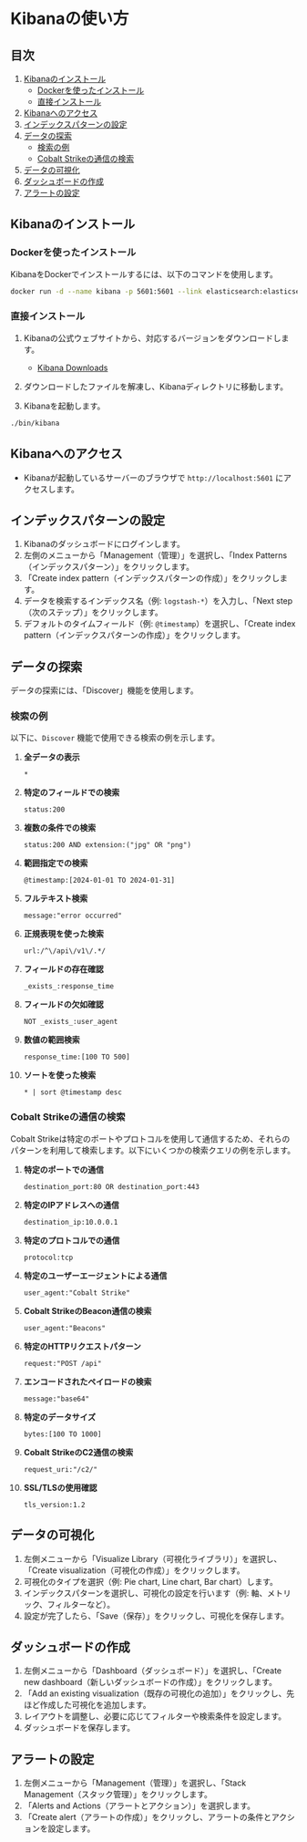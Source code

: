 
# Kibanaの使い方

## 目次

1. [Kibanaのインストール](#kibanaのインストール)
   - [Dockerを使ったインストール](#dockerを使ったインストール)
   - [直接インストール](#直接インストール)
2. [Kibanaへのアクセス](#kibanaへのアクセス)
3. [インデックスパターンの設定](#インデックスパターンの設定)
4. [データの探索](#データの探索)
   - [検索の例](#検索の例)
   - [Cobalt Strikeの通信の検索](#cobalt-strikeの通信の検索)
5. [データの可視化](#データの可視化)
6. [ダッシュボードの作成](#ダッシュボードの作成)
7. [アラートの設定](#アラートの設定)

## Kibanaのインストール

### Dockerを使ったインストール

KibanaをDockerでインストールするには、以下のコマンドを使用します。

```bash
docker run -d --name kibana -p 5601:5601 --link elasticsearch:elasticsearch docker.elastic.co/kibana/kibana:7.17.4
```

### 直接インストール

1. Kibanaの公式ウェブサイトから、対応するバージョンをダウンロードします。
   - [Kibana Downloads](https://www.elastic.co/downloads/kibana)

2. ダウンロードしたファイルを解凍し、Kibanaディレクトリに移動します。

3. Kibanaを起動します。

```bash
./bin/kibana
```

## Kibanaへのアクセス

- Kibanaが起動しているサーバーのブラウザで `http://localhost:5601` にアクセスします。

## インデックスパターンの設定

1. Kibanaのダッシュボードにログインします。
2. 左側のメニューから「Management（管理）」を選択し、「Index Patterns（インデックスパターン）」をクリックします。
3. 「Create index pattern（インデックスパターンの作成）」をクリックします。
4. データを検索するインデックス名（例: `logstash-*`）を入力し、「Next step（次のステップ）」をクリックします。
5. デフォルトのタイムフィールド（例: `@timestamp`）を選択し、「Create index pattern（インデックスパターンの作成）」をクリックします。

## データの探索

データの探索には、「Discover」機能を使用します。

### 検索の例

以下に、`Discover` 機能で使用できる検索の例を示します。

1. **全データの表示**

   ```text
   *
   ```

2. **特定のフィールドでの検索**

   ```text
   status:200
   ```

3. **複数の条件での検索**

   ```text
   status:200 AND extension:("jpg" OR "png")
   ```

4. **範囲指定での検索**

   ```text
   @timestamp:[2024-01-01 TO 2024-01-31]
   ```

5. **フルテキスト検索**

   ```text
   message:"error occurred"
   ```

6. **正規表現を使った検索**

   ```text
   url:/^\/api\/v1\/.*/
   ```

7. **フィールドの存在確認**

   ```text
   _exists_:response_time
   ```

8. **フィールドの欠如確認**

   ```text
   NOT _exists_:user_agent
   ```

9. **数値の範囲検索**

   ```text
   response_time:[100 TO 500]
   ```

10. **ソートを使った検索**

    ```text
    * | sort @timestamp desc
    ```

### Cobalt Strikeの通信の検索

Cobalt Strikeは特定のポートやプロトコルを使用して通信するため、それらのパターンを利用して検索します。以下にいくつかの検索クエリの例を示します。

1. **特定のポートでの通信**

   ```text
   destination_port:80 OR destination_port:443
   ```

2. **特定のIPアドレスへの通信**

   ```text
   destination_ip:10.0.0.1
   ```

3. **特定のプロトコルでの通信**

   ```text
   protocol:tcp
   ```

4. **特定のユーザーエージェントによる通信**

   ```text
   user_agent:"Cobalt Strike"
   ```

5. **Cobalt StrikeのBeacon通信の検索**

   ```text
   user_agent:"Beacons"
   ```

6. **特定のHTTPリクエストパターン**

   ```text
   request:"POST /api"
   ```

7. **エンコードされたペイロードの検索**

   ```text
   message:"base64"
   ```

8. **特定のデータサイズ**

   ```text
   bytes:[100 TO 1000]
   ```

9. **Cobalt StrikeのC2通信の検索**

   ```text
   request_uri:"/c2/"
   ```

10. **SSL/TLSの使用確認**

    ```text
    tls_version:1.2
    ```

## データの可視化

1. 左側メニューから「Visualize Library（可視化ライブラリ）」を選択し、「Create visualization（可視化の作成）」をクリックします。
2. 可視化のタイプを選択（例: Pie chart, Line chart, Bar chart）します。
3. インデックスパターンを選択し、可視化の設定を行います（例: 軸、メトリック、フィルターなど）。
4. 設定が完了したら、「Save（保存）」をクリックし、可視化を保存します。

## ダッシュボードの作成

1. 左側メニューから「Dashboard（ダッシュボード）」を選択し、「Create new dashboard（新しいダッシュボードの作成）」をクリックします。
2. 「Add an existing visualization（既存の可視化の追加）」をクリックし、先ほど作成した可視化を追加します。
3. レイアウトを調整し、必要に応じてフィルターや検索条件を設定します。
4. ダッシュボードを保存します。

## アラートの設定

1. 左側メニューから「Management（管理）」を選択し、「Stack Management（スタック管理）」をクリックします。
2. 「Alerts and Actions（アラートとアクション）」を選択します。
3. 「Create alert（アラートの作成）」をクリックし、アラートの条件とアクションを設定します。